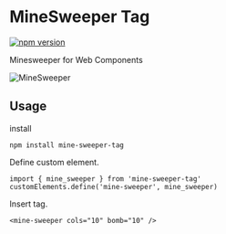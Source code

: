 # MineSweeper Tag
[![npm version](https://badge.fury.io/js/mine-sweeper-tag.svg)](https://badge.fury.io/js/mine-sweeper-tag)

Minesweeper for Web Components

![MineSweeper](https://user-images.githubusercontent.com/4569916/210158769-7d3e975e-a5bb-46be-a581-10271682ead2.gif)

## Usage

install

```
npm install mine-sweeper-tag
```

Define custom element.

```
import { mine_sweeper } from 'mine-sweeper-tag'
customElements.define('mine-sweeper', mine_sweeper)
```

Insert tag.

```
<mine-sweeper cols="10" bomb="10" />
```
